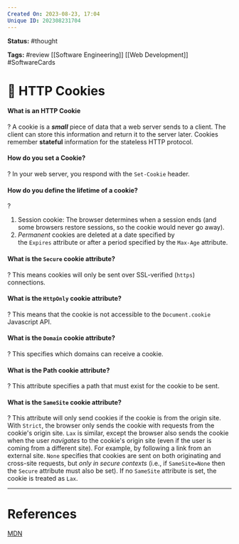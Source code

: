 ```yaml
---
Created On: 2023-08-23, 17:04
Unique ID: 202308231704
---
```

**Status:** #thought 

**Tags:** #review [[Software Engineering]] [[Web Development]] #SoftwareCards 

# 🍪 HTTP Cookies

#### What is an HTTP Cookie
?
A cookie is a ***small*** piece of data that a web server sends to a client. The client can store this information and return it to the server later. Cookies remember **stateful** information for the stateless HTTP protocol. 
<!--SR:!2023-08-24,1,230-->


#### How do you set a Cookie? 
?
In your web server, you respond with the `Set-Cookie` header.
<!--SR:!2023-08-26,3,250-->

#### How do you define the lifetime of a cookie?
?
1. Session cookie: The browser determines when a session ends (and some browsers restore sessions, so the cookie would never go away).
2. _Permanent_ cookies are deleted at a date specified by the `Expires` attribute or after a period specified by the `Max-Age` attribute.
<!--SR:!2023-08-24,1,230-->


#### What is the `Secure` cookie attribute?
?
This means cookies will only be sent over SSL-verified (`https`) connections.
<!--SR:!2023-08-26,3,250-->

#### What is the `HttpOnly` cookie attribute?
?
This means that the cookie is not accessible to the `Document.cookie` Javascript API.
<!--SR:!2023-08-24,1,230-->

#### What is the `Domain` cookie attribute?
?
This specifies which domains can receive a cookie.
<!--SR:!2023-08-26,3,250-->

#### What is the Path cookie attribute?
?
This attribute specifies a path that must exist for the cookie to be sent.
<!--SR:!2023-08-26,3,250-->


#### What is the `SameSite` cookie attribute?
?
This attribute will only send cookies if the cookie is from the origin site.
With `Strict`, the browser only sends the cookie with requests from the cookie's origin site. `Lax` is similar, except the browser also sends the cookie when the user _navigates_ to the cookie's origin site (even if the user is coming from a different site). For example, by following a link from an external site. `None` specifies that cookies are sent on both originating and cross-site requests, but _only in secure contexts_ (i.e., if `SameSite=None` then the `Secure` attribute must also be set). If no `SameSite` attribute is set, the cookie is treated as `Lax`.
<!--SR:!2023-08-24,1,230-->









---
# References

[MDN](https://developer.mozilla.org/en-US/docs/Web/HTTP/Cookies)
